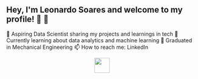 ## Hey, I'm Leonardo Soares and welcome to my profile! 👋 🖖

🔭 Aspiring Data Scientist sharing my projects and learnings in tech
🌱 Currently learning about data analytics and machine learning
🏦 Graduated in Mechanical Engineering
📫 How to reach me: LinkedIn

<div align="center">
<img src="[https://github.com/user-attachments/assets/6aa10feb-1ec8-49df-9b3f-9f98765b077e](https://github.com/leosoares-analytics/leosoares-analytics/issues/1#issue-3462064198)" width="40px" />
</div>
